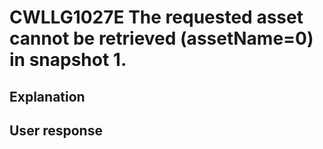 # CWLLG1027E The requested asset cannot be retrieved (assetName=0) in snapshot 1.

## Explanation

## User response